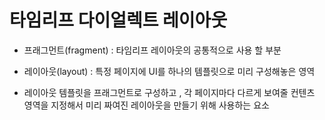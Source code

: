 # 타임리프 다이얼렉트 레이아웃
- 프래그먼트(fragment)
: 타임리프 레이아웃의 공통적으로 사용 할 부분

- 레이아웃(layout)
: 특정 페이지에 UI를 하나의 템플릿으로 미리 구성해놓은 영역
* 레이아웃 템플릿을 프래그먼트로 구성하고 ,
  각 페이지마다 다르게 보여줄 컨텐츠 영역을 지정해서
  미리 짜여진 레이아웃을 만들기 위해 사용하는 요소
